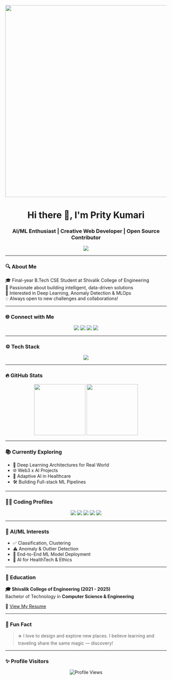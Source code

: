 <p align="center">
  <img src="https://media.giphy.com/media/qgQUggAC3Pfv687qPC/giphy.gif" width="600" />
</p>

<h1 align="center">Hi there 👋, I'm Prity Kumari</h1>
<h3 align="center">AI/ML Enthusiast | Creative Web Developer | Open Source Contributor</h3>

<p align="center">
  <img src="https://readme-typing-svg.demolab.com?font=Fira+Code&size=25&pause=1000&color=F70000&center=true&vCenter=true&width=900&lines=Turning+ideas+into+intelligent+systems.;Passionate+about+AI%2C+ML+%26+Web+Tech.;Let%27s+build+something+amazing+together!">
</p>

---

### 🔍 About Me

🎓 Final-year B.Tech CSE Student at Shivalik College of Engineering  
🤖 Passionate about building intelligent, data-driven solutions  
🧠 Interested in Deep Learning, Anomaly Detection & MLOps  
💡 Always open to new challenges and collaborations!

---

### 🌐 Connect with Me

<p align="center">
  <a href="mailto:pritykroy2003@gmail.com"><img src="https://img.shields.io/badge/Gmail-D14836?style=for-the-badge&logo=gmail&logoColor=white" /></a>
  <a href="https://www.linkedin.com/in/prity-kumari-157159250/"><img src="https://img.shields.io/badge/LinkedIn-0A66C2?style=for-the-badge&logo=linkedin&logoColor=white" /></a>
  <a href="https://www.kaggle.com/prity19"><img src="https://img.shields.io/badge/Kaggle-20BEFF?style=for-the-badge&logo=kaggle&logoColor=white" /></a>
  <a href="https://medium.com/@pritykroy2003"><img src="https://img.shields.io/badge/Medium-000000?style=for-the-badge&logo=medium&logoColor=white" /></a>
</p>

---

### ⚙️ Tech Stack

<p align="center">
  <img src="https://skillicons.dev/icons?i=python,cpp,js,react,nodejs,html,css,mysql,mongodb,git,figma,linux" />
</p>

---

### 🔥 GitHub Stats

<p align="center">
  <img src="https://github-readme-stats.vercel.app/api?username=pritykumari1910&show_icons=true&theme=dracula&hide_border=false" height="160"/>
<!--   <img src="https://github-readme-streak-stats.herokuapp.com/?user=pritykumari1910&theme=dracula&hide_border=false" height="160"/> -->
  <img src="https://streak-stats.demolab.com/?user=pritykumari1910&theme=dracula&hide_border=false" height="160"/>
</p>

---

### 📚 Currently Exploring

- 🌌 Deep Learning Architectures for Real World
- 🌐 Web3 x AI Projects
- 🧩 Adaptive AI in Healthcare
- 🛠️ Building Full-stack ML Pipelines

---

### 👩‍💻 Coding Profiles

<p align="center">
  <a href="https://leetcode.com/pritykroy/"><img src="https://img.shields.io/badge/LeetCode-FFA116?style=for-the-badge&logo=LeetCode&logoColor=black"/></a>
  <a href="https://auth.geeksforgeeks.org/user/pritykumv5ab/"><img src="https://img.shields.io/badge/GeeksforGeeks-2F8D46?style=for-the-badge&logo=geeksforgeeks&logoColor=white"/></a>
  <a href="https://www.hackerrank.com/profile/pritykumari1910"><img src="https://img.shields.io/badge/HackerRank-2EC866?style=for-the-badge&logo=HackerRank&logoColor=white"/></a>
  <a href="https://www.codingninjas.com/studio/profile/prity_19"><img src="https://img.shields.io/badge/Coding Ninjas-DD6620?style=for-the-badge&logoColor=white"/></a>
  <a href="https://stackoverflow.com/users/23039208/prity-kumari"><img src="https://img.shields.io/badge/StackOverflow-FE7A16?style=for-the-badge&logo=stackoverflow&logoColor=white"/></a>
</p>

---

### 🧠 AI/ML Interests

- ✅ Classification, Clustering
- ⚠️ Anomaly & Outlier Detection
- 🚀 End-to-End ML Model Deployment
- 🧬 AI for HealthTech & Ethics

---

### 🧾 Education

**🎓 Shivalik College of Engineering (2021 - 2025)**  
Bachelor of Technology in **Computer Science & Engineering**

📄 [View My Resume](https://your-resume-link.com)

---

### 🧳 Fun Fact

> ✈️ I love to design and explore new places. I believe learning and traveling share the same magic — discovery!

---

### ✨ Profile Visitors

<p align="center">
  <img src="https://komarev.com/ghpvc/?username=pritykumari1910&label=PROFILE+VIEWS&color=red&style=flat-square" alt="Profile Views" />
</p>
